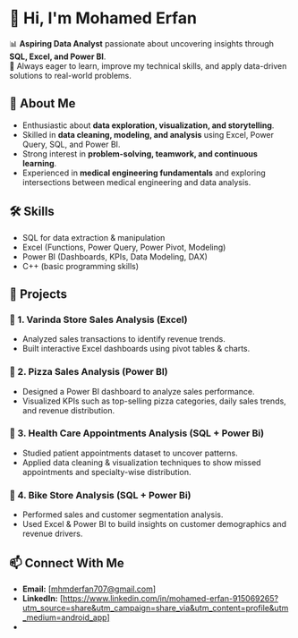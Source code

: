 # 👋 Hi, I'm Mohamed Erfan  

  
📊 **Aspiring Data Analyst** passionate about uncovering insights through **SQL, Excel, and Power BI**.  
🌱 Always eager to learn, improve my technical skills, and apply data-driven solutions to real-world problems.  



## 🔹 About Me  
- Enthusiastic about **data exploration, visualization, and storytelling**.  
- Skilled in **data cleaning, modeling, and analysis** using Excel, Power Query, SQL, and Power BI.  
- Strong interest in **problem-solving, teamwork, and continuous learning**.  
- Experienced in **medical engineering fundamentals** and exploring intersections between medical engineering and data analysis.  



## 🛠️ Skills  

- SQL for data extraction & manipulation  
- Excel (Functions, Power Query, Power Pivot, Modeling)  
- Power BI (Dashboards, KPIs, Data Modeling, DAX)  
- C++ (basic programming skills)  

## 💼 Projects  

### 🔹 1. Varinda Store Sales Analysis (Excel)  
- Analyzed sales transactions to identify revenue trends.  
- Built interactive Excel dashboards using pivot tables & charts.  

### 🔹 2. Pizza Sales Analysis (Power BI)  
- Designed a Power BI dashboard to analyze sales performance.  
- Visualized KPIs such as top-selling pizza categories, daily sales trends, and revenue distribution.  

### 🔹 3. Health Care Appointments Analysis  (SQL + Power Bi)
- Studied patient appointments dataset to uncover patterns.  
- Applied data cleaning & visualization techniques to show missed appointments and specialty-wise distribution.  

### 🔹 4. Bike Store Analysis (SQL + Power Bi)
- Performed sales and customer segmentation analysis.  
- Used Excel & Power BI to build insights on customer demographics and revenue drivers. 


## 📫 Connect With Me  
- **Email:** [mhmderfan707@gmail.com]
- **LinkedIn:** [https://www.linkedin.com/in/mohamed-erfan-915069265?utm_source=share&utm_campaign=share_via&utm_content=profile&utm_medium=android_app]
-


